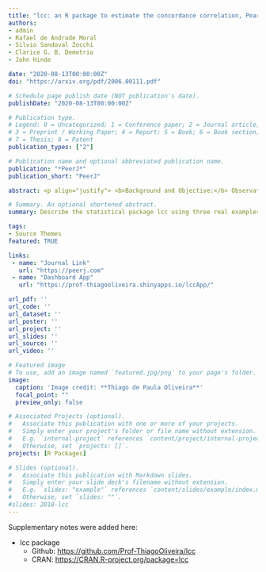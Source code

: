 ```yaml
---
title: "lcc: an R package to estimate the concordance correlation, Pearson correlation, and accuracy over time"
authors:
- admin
- Rafael de Andrade Moral
- Silvio Sandoval Zocchi
- Clarice G. B. Demetrio
- John Hinde

date: "2020-08-13T00:00:00Z"
doi: "https://arxiv.org/pdf/2006.00111.pdf"

# Schedule page publish date (NOT publication's date).
publishDate: "2020-08-13T00:00:00Z"

# Publication type.
# Legend: 0 = Uncategorized; 1 = Conference paper; 2 = Journal article;
# 3 = Preprint / Working Paper; 4 = Report; 5 = Book; 6 = Book section;
# 7 = Thesis; 8 = Patent
publication_types: ["2"]

# Publication name and optional abbreviated publication name.
publication: "*PeerJ*"
publication_short: "PeerJ"

abstract: <p align="justify"> <b>Background and Objective:</b> Observational studies and experiments in medicine, pharmacology, and agronomy are often concerned with assessing whether different methods or raters produce similar values over the time when measuring a quantitative variable. This paper aims to describe the statistical package lcc, for are, that can be used to estimate the extent of agreement between two (or more) methods over the time, and illustrate the developed methodology using three real examples. <br> <br> <b>Methods:</b> The longitudinal concordance correlation, longitudinal Pearson correlation, and longitudinal accuracy functions can be estimated based on ﬁxed effects and variance components of the mixed-effects regression model. Inference is made through bootstrap conﬁdence intervals and diagnostic can be done via plots, and statistical tests. <br> <br> <b>Results:</b> The main features of the package are estimation and inference about the extent of agreement using numerical and graphical summaries. Moreover, our approach accommodates both balanced and unbalanced experimental designs or observational studies, and allows for different within-group error structures, while allowing for the inclusion of covariates in the linear predictor to control systematic variations in the response. All examples show that our methodology is ﬂexible and can be applied to many different data types. <br> <br> <b>Conclusions:</b> The lcc package, available on the CRAN repository, proved to be a useful tool to describe the agreement between two or more methods over time, allowing the detection of changes in the extent of agreement. The inclusion of different structures for the variance-covariance matrices of random effects and residuals makes the package ﬂexible for working with different types of databases. </p>

# Summary. An optional shortened abstract.
summary: Describe the statistical package lcc using three real examples. Accepedted for publication.

tags:
- Source Themes
featured: TRUE

links:
 - name: "Journal Link"
   url: "https://peerj.com"
 - name: "Dashboard App"
   url: "https://prof-thiagooliveira.shinyapps.io/lccApp/"

url_pdf: ''
url_code: ''
url_dataset: ''
url_poster: ''
url_project: ''
url_slides: ''
url_source: ''
url_video: ''

# Featured image
# To use, add an image named `featured.jpg/png` to your page's folder. 
image:
  caption: 'Image credit: **Thiago de Paula Oliveira**'
  focal_point: ""
  preview_only: false

# Associated Projects (optional).
#   Associate this publication with one or more of your projects.
#   Simply enter your project's folder or file name without extension.
#   E.g. `internal-project` references `content/project/internal-project/index.md`.
#   Otherwise, set `projects: []`.
projects: [R Packages]

# Slides (optional).
#   Associate this publication with Markdown slides.
#   Simply enter your slide deck's filename without extension.
#   E.g. `slides: "example"` references `content/slides/example/index.md`.
#   Otherwise, set `slides: ""`.
#slides: 2018-lcc
---
```


Supplementary notes were added here:

* lcc package
    * Github: https://github.com/Prof-ThiagoOliveira/lcc
    * CRAN: https://CRAN.R-project.org/package=lcc
